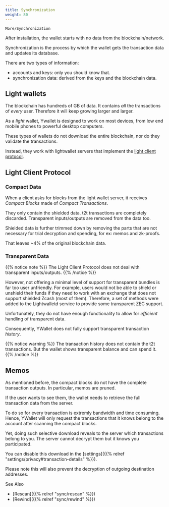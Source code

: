 ```yaml
---
title: Synchronization
weight: 80
---
```


`More/Synchronization`

After installation, the wallet starts with no data
from the blockchain/network. 

Synchronization is the process by which the wallet
gets the transaction data and updates its database.

There are two types of information:
- accounts and keys: only you should know that.
- synchronization data: derived from the keys and
the blockchain data.

## Light wallets

The blockchain has hundreds of GB of data. It contains
*all* the transactions of *every* user. Therefore it 
will keep growing larger and larger.

As a *light* wallet, Ywallet is designed to work
on most devices, from low end mobile phones
to powerful desktop computers.

These types of wallets do not download the entire
blockchain, nor do they validate the transactions.

Instead, they work with lightwallet servers
that implement the 
[light client protocol](https://zips.z.cash/zip-0307).

## Light Client Protocol

### Compact Data

When a client asks for blocks from the light wallet server,
it receives *Compact Blocks* made of *Compact Transactions*.

They only contain the shielded data.
t2t transactions are completely discarded.
Transparent inputs/outputs are removed from the data too.

Shielded data is further trimmed down by removing
the parts that are not necessary for trial decryption
and spending, for ex: memos and zk-proofs.

That leaves ~4% of the original blockchain data.

### Transparent Data

{{% notice note %}}
The Light Client Protocol does not deal with transparent
inputs/outputs.
{{% /notice %}}

However, not offering a minimal level of support for
transparent bundles is far too user unfriendly.
For example, users would not be able to shield or 
unshield their funds 
if they need to work with an exchange that does not support
shielded Zcash (most of them).
Therefore, a set of methods were added to the 
Lightwalletd service to provide some transparent ZEC support.

Unfortunately, they do not have enough functionality
to allow for *efficient* handling of transparent data.

Consequently, YWallet does not fully support transparent
transaction *history*.

{{% notice warning %}}
The transaction history does not contain the t2t transactions.
But the wallet shows transparent balance and can spend it.
{{% /notice %}}

## Memos
As mentioned before, the compact blocks do not have the complete
transaction outputs. In particular, memos are pruned.

If the user wants to see them, the wallet needs to retrieve
the full transaction data from the server.

To do so for every transaction is extremly bandwidth and 
time consuming. Hence, YWallet will only request the transactions
that it knows belong to the account after scanning the compact
blocks.

Yet, doing such selective download reveals to the server
which transactions belong to you. The server cannot decrypt
them but it knows you participated.

You can disable this download in the 
[settings]({{% relref "settings/privacy#transaction-details" %}}).

Please note this will also prevent the decryption of outgoing 
destination addresses.

See Also
- [Rescan]({{% relref "sync/rescan" %}})
- [Rewind]({{% relref "sync/rewind" %}})
